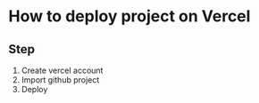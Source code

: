 # How to deploy project on Vercel
## Step
1. Create vercel account
2. Import github project
3. Deploy
